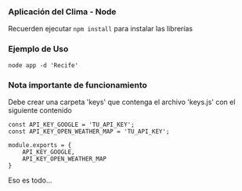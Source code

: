 ### Aplicación del Clima - Node

Recuerden ejecutar ```npm install``` para instalar las librerías

### Ejemplo de Uso

```
node app -d 'Recife'
```

### Nota importante de funcionamiento

Debe crear una carpeta 'keys' que contenga el archivo 'keys.js' con el siguiente contenido

```
const API_KEY_GOOGLE = 'TU_API_KEY';
const API_KEY_OPEN_WEATHER_MAP = 'TU_API_KEY';

module.exports = {
    API_KEY_GOOGLE,
    API_KEY_OPEN_WEATHER_MAP
}
```

Eso es todo...